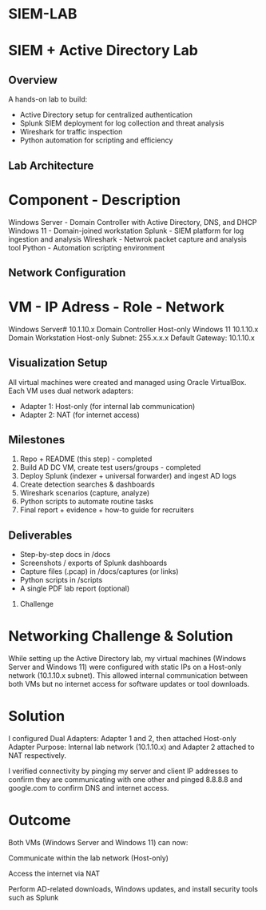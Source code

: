 # SIEM-LAB

# SIEM + Active Directory Lab

## Overview
A hands-on lab to build:
- Active Directory setup for centralized authentication
- Splunk SIEM deployment for log collection and threat analysis
- Wireshark for traffic inspection
- Python automation for scripting and efficiency

## Lab Architecture
# Component    - Description
Windows Server - Domain Controller with Active Directory, DNS, and DHCP
Windows 11     - Domain-joined workstation
Splunk         - SIEM platform for log ingestion and analysis
Wireshark      - Netwrok packet capture and analysis tool
Python         - Automation scripting environment

## Network Configuration
# VM            - IP Adress  - Role               - Network
Windows Server#   10.1.10.x    Domain Controller    Host-only
Windows 11        10.1.10.x    Domain Workstation   Host-only
Subnet: 255.x.x.x
Default Gateway: 10.1.10.x

## Visualization Setup
All virtual machines were created and managed using Oracle VirtualBox.
Each VM uses dual network adapters:
- Adapter 1: Host-only (for internal lab communication)
- Adapter 2: NAT (for internet access)



## Milestones
1. Repo + README (this step)  - completed
2. Build AD DC VM, create test users/groups - completed
3. Deploy Splunk (indexer + universal forwarder) and ingest AD logs  
4. Create detection searches & dashboards  
5. Wireshark scenarios (capture, analyze)  
6. Python scripts to automate routine tasks  
7. Final report + evidence + how-to guide for recruiters

## Deliverables
- Step-by-step docs in /docs
- Screenshots / exports of Splunk dashboards
- Capture files (.pcap) in /docs/captures (or links)
- Python scripts in /scripts
- A single PDF lab report (optional)











 1. Challenge
# Networking Challenge & Solution
While setting up the Active Directory lab, my virtual machines (Windows Server and Windows 11) were configured with static IPs on a Host-only network (10.1.10.x subnet).
This allowed internal communication between both VMs but no internet access for software updates or tool downloads.

# Solution
I configured Dual Adapters: Adapter 1 and 2, then attached Host-only Adapter
Purpose: Internal lab network (10.1.10.x) and Adapter 2 attached to NAT respectively.

I verified connectivity by pinging my server and client IP addresses to confirm they are communicating with one other and pinged 8.8.8.8 and google.com to confirm DNS and internet access.

# Outcome
Both VMs (Windows Server and Windows 11) can now:

Communicate within the lab network (Host-only)

Access the internet via NAT

Perform AD-related downloads, Windows updates, and install security tools such as Splunk